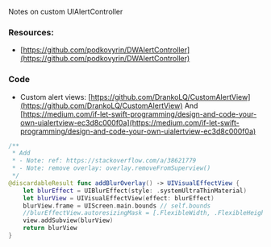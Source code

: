 Notes on custom UIAlertController<!--more-->

### Resources:
- [https://github.com/podkovyrin/DWAlertController](https://github.com/podkovyrin/DWAlertController)


### Code
- Custom alert views:
[https://github.com/DrankoLQ/CustomAlertView](https://github.com/DrankoLQ/CustomAlertView)
And   
[https://medium.com/if-let-swift-programming/design-and-code-your-own-uialertview-ec3d8c000f0a](https://medium.com/if-let-swift-programming/design-and-code-your-own-uialertview-ec3d8c000f0a)


```swift
/**
 * Add
 * - Note: ref: https://stackoverflow.com/a/38621779
 * - Note: remove overlay: overlay.removeFromSuperview()
 */
@discardableResult func addBlurOverlay() -> UIVisualEffectView {
	let blurEffect = UIBlurEffect(style: .systemUltraThinMaterial)
	let blurView = UIVisualEffectView(effect: blurEffect)
	blurView.frame = UIScreen.main.bounds // self.bounds
	//blurEffectView.autoresizingMask = [.FlexibleWidth, .FlexibleHeight] // for supporting device rotation
	view.addSubview(blurView)
	return blurView
}
```
